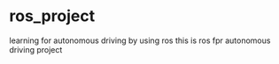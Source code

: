 # ros_project
learning for autonomous driving by using ros
this is ros fpr autonomous driving project